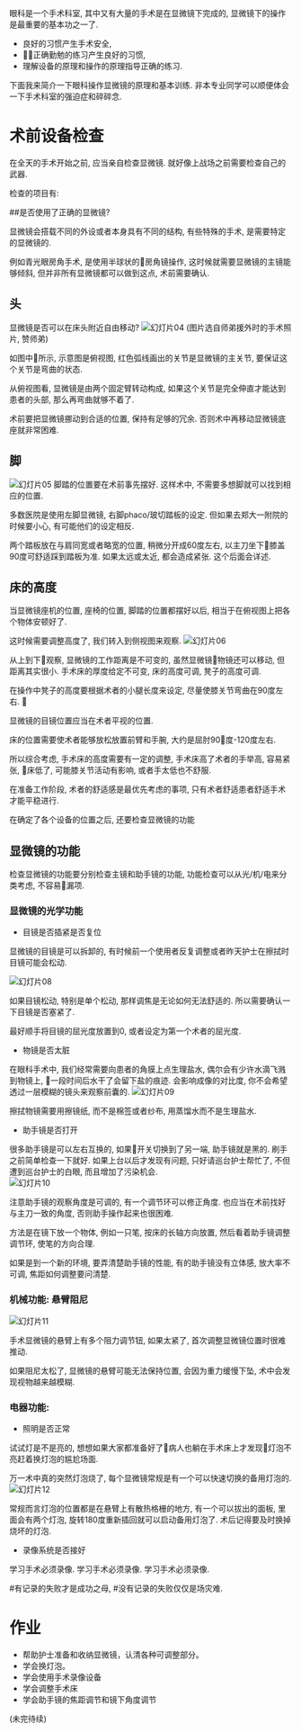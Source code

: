 <!--
.. title: 显微操作训练(1)
.. slug: microsurgery(1)
.. date: 2018-6-20 22:00:00 UTC+08:00
.. tags:
.. category: ophthalmology
.. link:
.. description:
.. type: text
-->

眼科是一个手术科室, 其中又有大量的手术是在显微镜下完成的, 显微镜下的操作是最重要的基本功之一了.

* 良好的习惯产生手术安全,
* 正确勤勉的练习产生良好的习惯,
* 理解设备的原理和操作的原理指导正确的练习.

下面我来简介一下眼科操作显微镜的原理和基本训练. 非本专业同学可以顺便体会一下手术科室的强迫症和碎碎念.
<!-- TEASER_END -->

# 术前设备检查

在全天的手术开始之前, 应当亲自检查显微镜. 就好像上战场之前需要检查自己的武器.

检查的项目有:

##是否使用了正确的显微镜?

显微镜会搭载不同的外设或者本身具有不同的结构, 有些特殊的手术, 是需要特定的显微镜的.

例如青光眼房角手术, 是使用半球状的房角镜操作, 这时候就需要显微镜的主镜能够倾斜, 但并非所有显微镜都可以做到这点, 术前需要确认.

## 头

显微镜是否可以在床头附近自由移动?
![幻灯片04](https://i.loli.net/2018/06/20/5b2a080664c3b.jpeg)
(图片选自师弟援外时的手术照片, 赞师弟)

如图中所示, 示意图是俯视图, 红色弧线画出的关节是显微镜的主关节, 要保证这个关节是弯曲的状态.

从俯视图看, 显微镜是由两个固定臂转动构成, 如果这个关节是完全伸直才能达到患者的头部, 那么再弯曲就够不着了.

术前要把显微镜挪动到合适的位置, 保持有足够的冗余. 否则术中再移动显微镜底座就非常困难.

## 脚

![幻灯片05](https://i.loli.net/2018/06/20/5b2a572576765.jpeg)
脚踏的位置要在术前事先摆好. 这样术中, 不需要多想脚就可以找到相应的位置.

多数医院是使用左脚显微镜, 右脚phaco/玻切踏板的设定. 但如果去郑大一附院的时候要小心, 有可能他们的设定相反.

两个踏板放在与肩同宽或者略宽的位置, 稍微分开成60度左右, 以主刀坐下膝盖90度可舒适踩到踏板为准. 如果太远或太近, 都会造成紧张. 这个后面会详述.

## 床的高度

当显微镜座机的位置, 座椅的位置, 脚踏的位置都摆好以后, 相当于在俯视图上把各个物体安顿好了.

这时候需要调整高度了, 我们转入到侧视图来观察.
![幻灯片06](https://i.loli.net/2018/06/20/5b2a5a3d0ab34.jpeg)

从上到下观察, 显微镜的工作距离是不可变的, 虽然显微镜物镜还可以移动, 但距离其实很小. 手术床的厚度给定不可变, 床的高度可调, 凳子的高度可调.

在操作中凳子的高度要根据术者的小腿长度来设定, 尽量使膝关节弯曲在90度左右. 

显微镜的目镜位置应当在术者平视的位置.

床的位置需要使术者能够放松放置前臂和手腕, 大约是屈肘90度-120度左右.

所以综合考虑, 手术床的高度需要有一定的调整, 手术床高了术者的手举高, 容易紧张, 床低了, 可能膝关节活动有影响, 或者手太低也不舒服.

在准备工作阶段, 术者的舒适感是最优先考虑的事项, 只有术者舒适患者舒适手术才能平稳进行.

在确定了各个设备的位置之后, 还要检查显微镜的功能

## 显微镜的功能

检查显微镜的功能要分别检查主镜和助手镜的功能, 功能检查可以从光/机/电来分类考虑, 不容易漏项.

### 显微镜的光学功能

* 目镜是否插紧是否复位

显微镜的目镜是可以拆卸的, 有时候前一个使用者反复调整或者昨天护士在擦拭时目镜可能会松动.

![幻灯片08](https://i.loli.net/2018/06/20/5b2a5dc96fcf3.jpeg)

如果目镜松动, 特别是单个松动, 那样调焦是无论如何无法舒适的. 所以需要确认一下目镜是否塞紧了.

最好顺手将目镜的屈光度放置到0, 或者设定为第一个术者的屈光度.

* 物镜是否太脏

在眼科手术中, 我们经常需要向患者的角膜上点生理盐水, 偶尔会有少许水滴飞溅到物镜上, 一段时间后水干了会留下盐的痕迹. 会影响成像的对比度, 你不会希望透过一层模糊的镜头来观察前囊的.
![幻灯片09](https://i.loli.net/2018/06/20/5b2a5f5b35c63.jpeg)

擦拭物镜需要用擦镜纸, 而不是棉签或者纱布, 用蒸馏水而不是生理盐水.

* 助手镜是否打开

很多助手镜是可以左右互换的, 如果开关切换到了另一端, 助手镜就是黑的. 刷手之前简单检查一下就好. 如果上台以后才发现有问题, 只好请巡台护士帮忙了, 不但遭到巡台护士的白眼, 而且增加了污染机会.  
![幻灯片10](https://i.loli.net/2018/06/20/5b2a60e0e33af.jpeg)

注意助手镜的观察角度是可调的, 有一个调节环可以修正角度. 也应当在术前找好与主刀一致的角度, 否则助手操作起来也很困难.

方法是在镜下放一个物体, 例如一只笔, 按床的长轴方向放置, 然后看着助手镜调整调节环, 使笔的方向合理.

如果是到一个新的环境, 要弄清楚助手镜的性能, 有的助手镜没有立体感, 放大率不可调, 焦距如何调整要问清楚.

### 机械功能: 悬臂阻尼
![幻灯片11](https://i.loli.net/2018/06/20/5b2a61aec1195.jpeg)

手术显微镜的悬臂上有多个阻力调节钮, 如果太紧了, 首次调整显微镜位置时很难推动.

如果阻尼太松了, 显微镜的悬臂可能无法保持位置, 会因为重力缓慢下坠, 术中会发现视物越来越模糊.

### 电器功能:

* 照明是否正常

试试灯是不是亮的, 想想如果大家都准备好了病人也躺在手术床上才发现灯泡不亮赶着换灯泡的尴尬场面.

万一术中真的突然灯泡烧了, 每个显微镜常规是有一个可以快速切换的备用灯泡的.
![幻灯片12](https://i.loli.net/2018/06/20/5b2a62eb30c44.jpeg)

常规而言灯泡的位置都是在悬臂上有散热格栅的地方, 有一个可以拔出的面板, 里面会有两个灯泡, 旋转180度重新插回就可以启动备用灯泡了. 术后记得要及时换掉烧坏的灯泡.

* 录像系统是否接好

学习手术必须录像.
学习手术必须录像.
学习手术必须录像.

#有记录的失败才是成功之母,
#没有记录的失败仅仅是场灾难.

# 作业
* 帮助护士准备和收纳显微镜，认清各种可调整部分。
* 学会换灯泡。
* 学会使用手术录像设备
* 学会调整手术床
* 学会助手镜的焦距调节和镜下角度调节

(未完待续)
